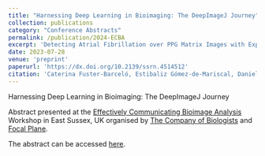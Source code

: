 ```yaml
---
title: "Harnessing Deep Learning in Bioimaging: The DeepImageJ Journey"
collection: publications
category: "Conference Abstracts"
permalink: /publication/2024-ECBA
excerpt: 'Detecting Atrial Fibrillation over PPG Matrix Images with Explainable AI'
date: 2023-07-28
venue: 'preprint'
paperurl: 'https://dx.doi.org/10.2139/ssrn.4514512'
citation: 'Caterina Fuster-Barceló, Estibaliz Gómez-de-Mariscal, Daniel Sage, Arrate Muñoz-Barrutia, "Harnessing Deep Learning in Bioimaging: The DeepImageJ Journey" ECBA Workshop, 2024'
---
```


Harnessing Deep Learning in Bioimaging: The DeepImageJ Journey

Abstract presented at the [Effectively Communicating Bioimage Analysis](https://www.biologists.com/workshops/february-2024/) Workshop in East Sussex, UK organised by [The Company of Biologists](https://www.biologists.com) and [Focal Plane](https://focalplane.biologists.com).

The abstract can be accessed [here](files/2024-ECBA.pdf).
